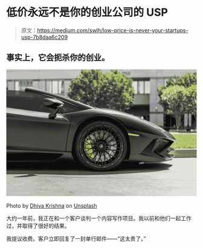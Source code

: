 # 低价永远不是你的创业公司的 USP

> 原文：<https://medium.com/swlh/low-price-is-never-your-startups-usp-7b8daa6c209>

## 事实上，它会扼杀你的创业。

![](img/fc8479b72f03df9a225e7f5acf438d07.png)

Photo by [Dhiva Krishna](https://unsplash.com/photos/yXmjBxvkoG4?utm_source=unsplash&utm_medium=referral&utm_content=creditCopyText) on [Unsplash](https://unsplash.com/search/photos/lamborghini-lights?utm_source=unsplash&utm_medium=referral&utm_content=creditCopyText)

大约一年前，我正在和一个客户谈判一个内容写作项目。我以前和他们一起工作过，并取得了很好的结果。

我提议收费。客户立即回复了一封单行邮件——“这太贵了。”